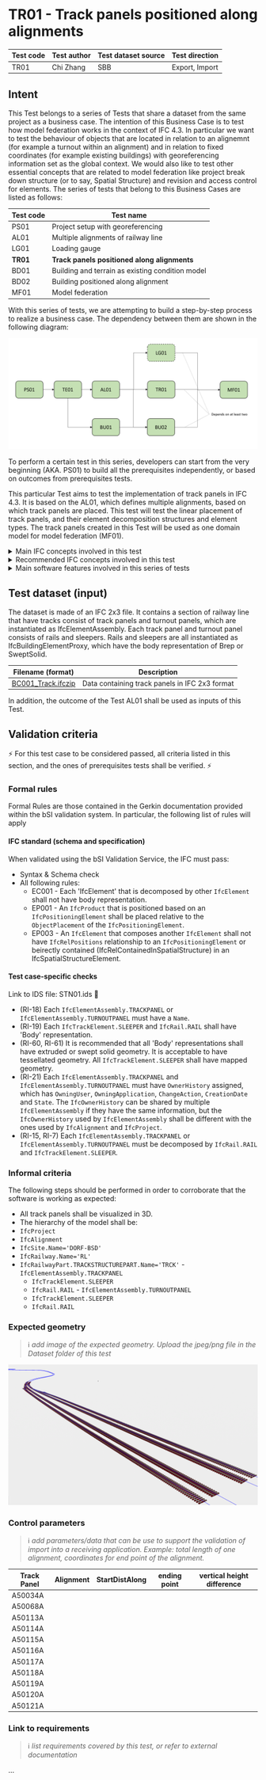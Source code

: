 # TR01 - Track panels positioned along alignments

| Test code | Test author     | Test dataset source | Test direction |
|-----------|-----------------|---------------------|----------------|
| TR01      | Chi Zhang             | SBB                 | Export, Import         |



## Intent

This Test belongs to a series of Tests that share a dataset from the same project as a business case. 
The intention of this Business Case is to test how model federation works in the context of IFC 4.3. 
In particular we want to test the behaviour of objects that are located in relation to an alignemnt (for example a turnout within an alignment) and in relation to fixed coordinates (for example existing buildings) with georeferencing information set as the global context.
We would also like to test other essential concepts that are related to model federation like project break down structure (or to say, Spatial Structure) and revision and access control for elements.
The series of tests that belong to this Business Cases are listed as follows:

| Test code | Test name     | 
|-----------|-----------------|
| PS01      | Project setup with georeferencing |
| AL01  | Multiple alignments of railway line |
| LG01      | Loading gauge|
| **TR01**      | **Track panels positioned along alignments** |
| BD01      | Building and terrain as existing condition model |
| BD02      | Building positioned along alignment |
| MF01      | Model federation|


With this series of tests, we are attempting to build a step-by-step process to realize a business case.
The dependency between them are shown in the following diagram:

![Alt text](Dataset/Test_case_dependency.PNG "Dependency between tests")

To perform a certain test in this series, developers can start from the very beginning (AKA. PS01) to build all the prerequisites independently, or based on outcomes from prerequisites tests.

This particular Test aims to test the implementation of track panels in IFC 4.3. It is based on the AL01, which defines multiple alignments, based on which track panels are placed. This test will test the linear placement of track panels, and their element decomposition structures and element types. The track panels created in this Test will be used as one domain model for model federation (MF01).

<details>
	<summary>Main IFC concepts involved in this test</summary> 

The concept templates that are focused by this series of tests are listed as follows. Specific concept templates that are focused by this test are in Bold.

- [Product Linear Placement](https://ifc43-docs.standards.buildingsmart.org/IFC/RELEASE/IFC4x3/HTML/concepts/Product_Shape/Product_Placement/Product_Linear_Placement/content.html)
- [Product Local Placement](https://ifc43-docs.standards.buildingsmart.org/IFC/RELEASE/IFC4x3/HTML/concepts/Product_Shape/Product_Placement/Product_Local_Placement/content.html)
- [Product Relative Positioning](https://ifc43-docs.standards.buildingsmart.org/IFC/RELEASE/IFC4x3/HTML/concepts/Object_Connectivity/Product_Relative_Positioning/content.html)
- [Element Decomposition](https://ifc43-docs.standards.buildingsmart.org/IFC/RELEASE/IFC4x3/HTML/concepts/Product_Shape/Product_Placement/Product_Local_Placement/content.html)
- [Revision Control](https://ifc43-docs.standards.buildingsmart.org/IFC/RELEASE/IFC4x3/HTML/concepts/Object_Attributes/Revision_Control/content.html)
- [Software Identity](https://ifc43-docs.standards.buildingsmart.org/IFC/RELEASE/IFC4x3/HTML/concepts/Object_Attributes/Software_Identity/content.html)

</details>
<details>
	<summary>Recommended IFC concepts involved in this test</summary> 

Optionally, these concepts templates should be applied in this Test.

- [Body AdvancedSwept Directrix Geometry](https://ifc43-docs.standards.buildingsmart.org/IFC/RELEASE/IFC4x3/HTML/concepts/Product_Shape/Product_Geometric_Representation/Body_Geometry/Body_AdvancedSweptSolid_Geometry/Body_AdvancedSwept_Directrix_Geometry/content.html)
- [Object Typing](https://ifc43-docs.standards.buildingsmart.org/IFC/RELEASE/IFC4x3/HTML/concepts/Object_Definition/Object_Typing/content.html)
- [Mapped Geometry](https://ifc43-docs.standards.buildingsmart.org/IFC/RELEASE/IFC4x3/HTML/concepts/Product_Shape/Product_Geometric_Representation/Mapped_Geometry/content.html)

</details>
<details>
	<summary>Main software features involved in this series of tests</summary> 

- Alignment visualization
</details>


## Test dataset (input)

The dataset is made of an IFC 2x3 file. It contains a section of railway line that have tracks consist of track panels and turnout panels, which are instantiated as IfcElementAssembly. Each track panel and turnout panel consists of rails and sleepers. Rails and sleepers are all instantiated as IfcBuildingElementProxy, which have the body representation of Brep or SweptSolid.



| Filename (format)         | Description                                                        |
|---------------------------|--------------------------------------------------------------------|
| [BC001_Track.ifczip](Dateset/BC001_Track.ifczip)    |    Data containing track panels in IFC 2x3 format                           |

In addition, the outcome of the Test AL01 shall be used as inputs of this Test.
## Validation criteria
⚡ For this test case to be considered passed, all criteria listed in this section, and the ones of prerequisites tests shall be verified. ⚡

### Formal rules
Formal Rules are those contained in the Gerkin documentation provided within the bSI validation system. In particular, the following list of rules will apply

#### IFC standard (schema and specification)
When validated using the bSI Validation Service, the IFC must pass:

- Syntax & Schema check
- All following rules:
  - EC001 - Each 'IfcElement' that is decomposed by other `IfcElement` shall not have body representation.
  - EP001 - An `IfcProduct` that is positioned based on an `IfcPositioningElement` shall be placed relative to the `ObjectPlacement` of the `IfcPositioningElement`.
  - EP003 - An `IfcElement` that composes another `IfcElement` shall not have `IfcRelPositions` relationship to an `IfcPositioningElement` or beirectly contained (IfcRelContainedInSpatialStructure) in an IfcSpatialStructureElement.

#### Test case-specific checks

Link to IDS file: STN01.ids 🚧

- (RI-18) Each `IfcElementAssembly.TRACKPANEL` or `IfcElementAssembly.TURNOUTPANEL` must have a `Name`.
- (RI-19) Each `IfcTrackElement.SLEEPER` and `IfcRail.RAIL` shall have 'Body' representation.
- (RI-60, RI-61) It is recommended that all 'Body' representations shall have extruded or swept solid geometry. It is acceptable to have tessellated geometry. All `IfcTrackElement.SLEEPER` shall have mapped geometry.
- (RI-21) Each `IfcElementAssembly.TRACKPANEL` and `IfcElementAssembly.TURNOUTPANEL` must have `OwnerHistory` assigned, which has `OwningUser`, `OwningApplication`, `ChangeAction`, `CreationDate` and `State`. The `IfcOwnerHistory` can be shared by multiple `IfcElementAssembly` if they have the same information, but the `IfcOwnerHistory` used by `IfcElementAssembly` shall be different with the ones used by `IfcAlignment` and `IfcProject`.
- (RI-15, RI-7) Each `IfcElementAssembly.TRACKPANEL` or `IfcElementAssembly.TURNOUTPANEL` must be decomposed by `IfcRail.RAIL` and `IfcTrackElement.SLEEPER`.

### Informal criteria
The following steps should be performed in order to corroborate that the software is working as expected:

- All track panels shall be visualized in 3D.
- The hierarchy of the model shall be:
 - `IfcProject`
  - `IfcAlignment`
  - `IfcSite.Name='DORF-BSD'`
  - `IfcRailway.Name='RL'`
   - `IfcRailwayPart.TRACKSTRUCTUREPART.Name='TRCK'`
    - `IfcElementAssembly.TRACKPANEL`
     - `IfcTrackElement.SLEEPER`
     - `IfcRail.RAIL`
    - `IfcElementAssembly.TURNOUTPANEL`
     - `IfcTrackElement.SLEEPER`
     - `IfcRail.RAIL`





### Expected geometry
>:information_source: *add image of the expected geometry. Upload the jpeg/png file in the Dataset folder of this test*

![Alt text](Dataset/Visualization.PNG "Visualization of track panels")

### Control parameters
>:information_source: *add parameters/data that can be use to support the validation of import into a receiving application. Example: total length of one alignment, coordinates for end point of the alignment.*

| Track Panel        | Alignment | StartDistAlong | ending point | vertical height difference |
|------------------|-----------|-----------|--------------|----------------------------|
|   A50034A        |           |           |              |                            |
|   A50068A        |           |           |              |                            |
|   A50113A        |           |           |              |                            |
|   A50114A        |           |           |              |                            |
|   A50115A        |           |           |              |                            |
|   A50116A        |           |           |              |                            |
|   A50117A        |           |           |              |                            |
|   A50118A        |           |           |              |                            |
|   A50119A        |           |           |              |                            |
|   A50120A        |           |           |              |                            |
|   A50121A        |           |           |              |                            |

### Link to requirements
>:information_source: *list requirements covered by this test, or refer to external documentation*



...
